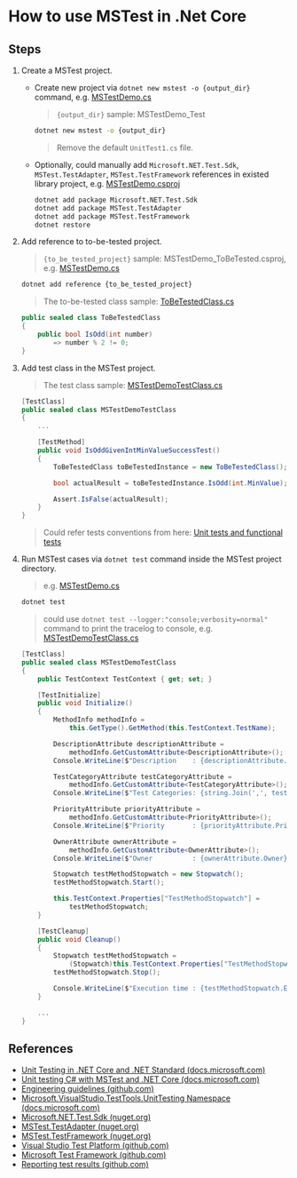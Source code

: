 # How to use MSTest in .Net Core

## Steps

1. Create a MSTest project.

    * Create new project via `dotnet new mstest -o {output_dir}` command, e.g. [MSTestDemo.cs](../../demos/test_demo/MSTestDemo.cs)

        > `{output_dir}` sample: MSTestDemo_Test
        ```bash
        dotnet new mstest -o {output_dir}
        ```

        > Remove the default `UnitTest1.cs` file.

    * Optionally, could manually add `Microsoft.NET.Test.Sdk`, `MSTest.TestAdapter`, `MSTest.TestFramework` references in existed library project, e.g. [MSTestDemo.csproj](../../demos/test_demo/MSTestDemo.csproj.xml)

        ```bash
        dotnet add package Microsoft.NET.Test.Sdk
        dotnet add package MSTest.TestAdapter
        dotnet add package MSTest.TestFramework
        dotnet restore
        ```

2. Add reference to to-be-tested project.

    > `{to_be_tested_project}` sample: MSTestDemo_ToBeTested.csproj, e.g. [MSTestDemo.cs](../../demos/test_demo/MSTestDemo.cs)

    ```bash
    dotnet add reference {to_be_tested_project}
    ```

    > The to-be-tested class sample: [ToBeTestedClass.cs](../../demos/test_demo/ToBeTestedClass.cs)

    ```csharp
    public sealed class ToBeTestedClass
    {
        public bool IsOdd(int number)
            => number % 2 != 0;
    }
    ```

3. Add test class in the MSTest project.

    > The test class sample: [MSTestDemoTestClass.cs](../../demos/test_demo/MSTestDemoTestClass.cs)

    ```csharp
    [TestClass]
    public sealed class MSTestDemoTestClass
    {
        ...

        [TestMethod]
        public void IsOddGivenIntMinValueSuccessTest()
        {
            ToBeTestedClass toBeTestedInstance = new ToBeTestedClass();

            bool actualResult = toBeTestedInstance.IsOdd(int.MinValue);

            Assert.IsFalse(actualResult);
        }
    }
    ```

    > Could refer tests conventions from here: [Unit tests and functional tests](https://github.com/aspnet/Home/wiki/Engineering-guidelines#unit-tests-and-functional-tests)

4. Run MSTest cases via `dotnet test` command inside the MSTest project directory.

    > e.g. [MSTestDemo.cs](../../demos/test_demo/MSTestDemo.cs)

    ```bash
    dotnet test
    ```

    > could use `dotnet test --logger:"console;verbosity=normal"` command to print the tracelog to console, e.g. [MSTestDemoTestClass.cs](../../demos/test_demo/MSTestDemoTestClass.cs)

    ```csharp
    [TestClass]
    public sealed class MSTestDemoTestClass
    {
        public TestContext TestContext { get; set; }

        [TestInitialize]
        public void Initialize()
        {
            MethodInfo methodInfo =
                this.GetType().GetMethod(this.TestContext.TestName);

            DescriptionAttribute descriptionAttribute =
                methodInfo.GetCustomAttribute<DescriptionAttribute>();
            Console.WriteLine($"Description    : {descriptionAttribute.Description}");

            TestCategoryAttribute testCategoryAttribute =
                methodInfo.GetCustomAttribute<TestCategoryAttribute>();
            Console.WriteLine($"Test Categories: {string.Join(',', testCategoryAttribute.TestCategories)}");

            PriorityAttribute priorityAttribute =
                methodInfo.GetCustomAttribute<PriorityAttribute>();
            Console.WriteLine($"Priority       : {priorityAttribute.Priority}");

            OwnerAttribute ownerAttribute =
                methodInfo.GetCustomAttribute<OwnerAttribute>();
            Console.WriteLine($"Owner          : {ownerAttribute.Owner}");

            Stopwatch testMethodStopwatch = new Stopwatch();
            testMethodStopwatch.Start();

            this.TestContext.Properties["TestMethodStopwatch"] =
                testMethodStopwatch;
        }

        [TestCleanup]
        public void Cleanup()
        {
            Stopwatch testMethodStopwatch =
                (Stopwatch)this.TestContext.Properties["TestMethodStopwatch"];
            testMethodStopwatch.Stop();

            Console.WriteLine($"Execution time : {testMethodStopwatch.Elapsed}");
        }

        ...
    }
    ```

## References

* [Unit Testing in .NET Core and .NET Standard (docs.microsoft.com)](https://docs.microsoft.com/en-us/dotnet/core/testing/)
* [Unit testing C# with MSTest and .NET Core (docs.microsoft.com)](https://docs.microsoft.com/en-us/dotnet/core/testing/unit-testing-with-mstest)
* [Engineering guidelines (github.com)](https://github.com/aspnet/Home/wiki/Engineering-guidelines#unit-tests-and-functional-tests)
* [Microsoft.VisualStudio.TestTools.UnitTesting Namespace (docs.microsoft.com)](https://docs.microsoft.com/en-us/dotnet/api/microsoft.visualstudio.testtools.unittesting)
* [Microsoft.NET.Test.Sdk (nuget.org)](https://www.nuget.org/packages/Microsoft.NET.Test.Sdk)
* [MSTest.TestAdapter (nuget.org)](https://www.nuget.org/packages/MSTest.TestAdapter)
* [MSTest.TestFramework (nuget.org)](https://www.nuget.org/packages/MSTest.TestFramework)
* [Visual Studio Test Platform (github.com)](https://github.com/Microsoft/vstest)
* [Microsoft Test Framework (github.com)](https://github.com/microsoft/testfx)
* [Reporting test results (github.com)](https://github.com/Microsoft/vstest-docs/blob/master/docs/report.md)